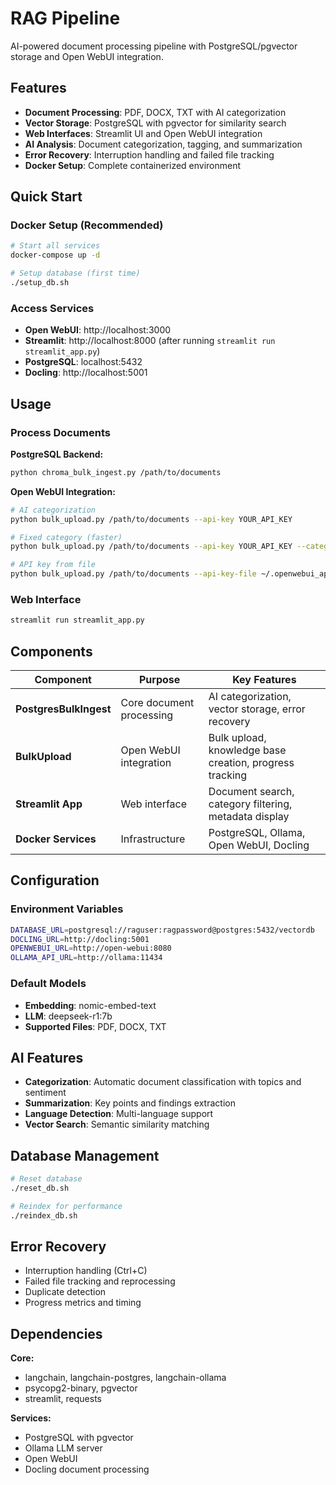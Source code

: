 # RAG Pipeline

AI-powered document processing pipeline with PostgreSQL/pgvector storage and Open WebUI integration.

## Features

- **Document Processing**: PDF, DOCX, TXT with AI categorization
- **Vector Storage**: PostgreSQL with pgvector for similarity search
- **Web Interfaces**: Streamlit UI and Open WebUI integration
- **AI Analysis**: Document categorization, tagging, and summarization
- **Error Recovery**: Interruption handling and failed file tracking
- **Docker Setup**: Complete containerized environment

## Quick Start

### Docker Setup (Recommended)

```bash
# Start all services
docker-compose up -d

# Setup database (first time)
./setup_db.sh
```

### Access Services
- **Open WebUI**: http://localhost:3000
- **Streamlit**: http://localhost:8000 (after running `streamlit run streamlit_app.py`)
- **PostgreSQL**: localhost:5432
- **Docling**: http://localhost:5001

## Usage

### Process Documents

**PostgreSQL Backend:**
```bash
python chroma_bulk_ingest.py /path/to/documents
```

**Open WebUI Integration:**
```bash
# AI categorization
python bulk_upload.py /path/to/documents --api-key YOUR_API_KEY

# Fixed category (faster)
python bulk_upload.py /path/to/documents --api-key YOUR_API_KEY --category "Documentation"

# API key from file
python bulk_upload.py /path/to/documents --api-key-file ~/.openwebui_api_key
```

### Web Interface
```bash
streamlit run streamlit_app.py
```

## Components

| Component | Purpose | Key Features |
|-----------|---------|-------------|
| **PostgresBulkIngest** | Core document processing | AI categorization, vector storage, error recovery |
| **BulkUpload** | Open WebUI integration | Bulk upload, knowledge base creation, progress tracking |
| **Streamlit App** | Web interface | Document search, category filtering, metadata display |
| **Docker Services** | Infrastructure | PostgreSQL, Ollama, Open WebUI, Docling |

## Configuration

### Environment Variables
```bash
DATABASE_URL=postgresql://raguser:ragpassword@postgres:5432/vectordb
DOCLING_URL=http://docling:5001
OPENWEBUI_URL=http://open-webui:8080
OLLAMA_API_URL=http://ollama:11434
```

### Default Models
- **Embedding**: nomic-embed-text
- **LLM**: deepseek-r1:7b
- **Supported Files**: PDF, DOCX, TXT

## AI Features

- **Categorization**: Automatic document classification with topics and sentiment
- **Summarization**: Key points and findings extraction
- **Language Detection**: Multi-language support
- **Vector Search**: Semantic similarity matching

## Database Management

```bash
# Reset database
./reset_db.sh

# Reindex for performance
./reindex_db.sh
```

## Error Recovery

- Interruption handling (Ctrl+C)
- Failed file tracking and reprocessing
- Duplicate detection
- Progress metrics and timing

## Dependencies

**Core:**
- langchain, langchain-postgres, langchain-ollama
- psycopg2-binary, pgvector
- streamlit, requests

**Services:**
- PostgreSQL with pgvector
- Ollama LLM server
- Open WebUI
- Docling document processing
